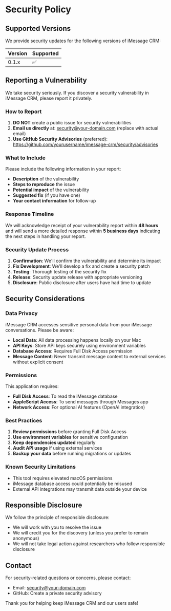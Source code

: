 # Security Policy

## Supported Versions

We provide security updates for the following versions of iMessage CRM:

| Version | Supported          |
| ------- | ------------------ |
| 0.1.x   | :white_check_mark: |

## Reporting a Vulnerability

We take security seriously. If you discover a security vulnerability in iMessage CRM, please report it privately.

### How to Report

1. **DO NOT** create a public issue for security vulnerabilities
2. **Email us directly** at: security@your-domain.com (replace with actual email)
3. **Use GitHub Security Advisories** (preferred): https://github.com/yourusername/imessage-crm/security/advisories

### What to Include

Please include the following information in your report:

- **Description** of the vulnerability
- **Steps to reproduce** the issue
- **Potential impact** of the vulnerability
- **Suggested fix** (if you have one)
- **Your contact information** for follow-up

### Response Timeline

We will acknowledge receipt of your vulnerability report within **48 hours** and will send a more detailed response within **5 business days** indicating the next steps in handling your report.

### Security Update Process

1. **Confirmation**: We'll confirm the vulnerability and determine its impact
2. **Fix Development**: We'll develop a fix and create a security patch
3. **Testing**: Thorough testing of the security fix
4. **Release**: Security update release with appropriate versioning
5. **Disclosure**: Public disclosure after users have had time to update

## Security Considerations

### Data Privacy

iMessage CRM accesses sensitive personal data from your iMessage conversations. Please be aware:

- **Local Data**: All data processing happens locally on your Mac
- **API Keys**: Store API keys securely using environment variables
- **Database Access**: Requires Full Disk Access permission
- **Message Content**: Never transmit message content to external services without explicit consent

### Permissions

This application requires:

- **Full Disk Access**: To read the iMessage database
- **AppleScript Access**: To send messages through Messages app
- **Network Access**: For optional AI features (OpenAI integration)

### Best Practices

1. **Review permissions** before granting Full Disk Access
2. **Use environment variables** for sensitive configuration
3. **Keep dependencies updated** regularly
4. **Audit API usage** if using external services
5. **Backup your data** before running migrations or updates

### Known Security Limitations

- This tool requires elevated macOS permissions
- iMessage database access could potentially be misused
- External API integrations may transmit data outside your device

## Responsible Disclosure

We follow the principle of responsible disclosure:

- We will work with you to resolve the issue
- We will credit you for the discovery (unless you prefer to remain anonymous)
- We will not take legal action against researchers who follow responsible disclosure

## Contact

For security-related questions or concerns, please contact:
- Email: security@your-domain.com
- GitHub: Create a private security advisory

Thank you for helping keep iMessage CRM and our users safe!